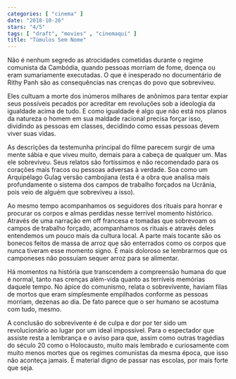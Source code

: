 ```yaml
---
categories: [ "cinema" ]
date: "2018-10-26"
stars: "4/5"
tags: [ "draft", "movies" , "cinemaqui" ]
title: "Túmulos Sem Nome"
---
```

Não é nenhum segredo as atrocidades cometidas durante o regime comunista
da Cambódia, quando pessoas morriam de fome, doença ou eram sumariamente
executadas. O que é inesperado no documentário de Rithy Panh são as
consequências nas crenças do povo que sobreviveu.

Eles cultuam a morte dos inúmeros milhares de anônimos para tentar
expiar seus possíveis pecados por acreditar em revoluções sob a
ideologia da igualdade acima de tudo. E como igualdade é algo que não
está nos planos da natureza o homem em sua maldade racional precisa
forçar isso, dividindo as pessoas em classes, decidindo como essas
pessoas devem viver suas vidas.

As descrições da testemunha principal do filme parecem surgir de uma
mente sábia e que viveu muito, demais para a cabeça de qualquer um. Mas
ele sobreviveu. Seus relatos são fortíssimos e não recomendado para
os corações mais fracos ou pessoas adversas à verdade. Soa como um
Arquipélago Gulag versão cambojiana (esta é a obra que analisa mais
profundamente o sistema dos campos de trabalho forçados na Ucrânia,
pois veio de alguém que sobreviveu a isso).

Ao mesmo tempo acompanhamos os seguidores dos rituais para honrar
e procurar os corpos e almas perdidas nesse terrível momento
histórico. Através de uma narração em off francesa e tomadas que
sobrevoam os campos de trabalho forçado, acompanhamos os rituais e
através deles entendemos um pouco mais da cultura local. A parte mais
tocante são os bonecos feitos de massa de arroz que são enterrados
como os corpos que nunca tiveram esse momento signo. É mais doloroso
se lembrarmos que os camponeses não possuíam sequer arroz para se
alimentar.

Há momentos na história que transcendem a compreensão humana do que
é normal, tanto nas crenças além-vida quanto as terríveis memórias
daquele tempo. No ápice do comunismo, relata o sobrevivente, haviam filas
de mortos que eram simplesmente empilhados conforme as pessoas morriam,
dezenas ao dia. De fato parece que o ser humano se acostuma com tudo,
mesmo.

A conclusão do sobrevivente é de culpa e dor por ter sido um
revolucionário ao lugar por um ideal impossível. Para o espectador
que assiste resta a lembrança e o aviso para que, assim como outras
tragédias do século 20 como o Holocausto, muito mais lembrado e
curiosamente com muito menos mortes que os regimes comunistas da mesma
época, que isso não aconteça jamais. É material digno de passar nas
escolas, por mais forte que seja.
